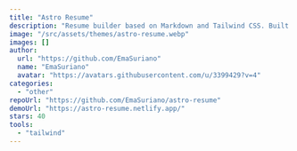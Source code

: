 ```yaml
---
title: "Astro Resume"
description: "Resume builder based on Markdown and Tailwind CSS. Built with Astro, and inspired by Standard Resume."
image: "/src/assets/themes/astro-resume.webp"
images: []
author:
  url: "https://github.com/EmaSuriano"
  name: "EmaSuriano"
  avatar: "https://avatars.githubusercontent.com/u/3399429?v=4"
categories:
  - "other"
repoUrl: "https://github.com/EmaSuriano/astro-resume"
demoUrl: "https://astro-resume.netlify.app/"
stars: 40
tools:
  - "tailwind"
---
```


